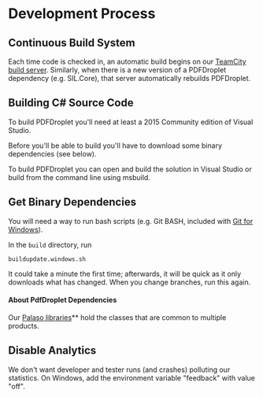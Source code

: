 # Development Process

## Continuous Build System

Each time code is checked in, an automatic build begins on our [TeamCity build server](http://build.palaso.org/project.html?projectId=PdfDroplet). Similarly, when there is a new version of a PDFDroplet dependency (e.g. SIL.Core), that server automatically rebuilds PDFDroplet.

## Building C# Source Code ##

To build PDFDroplet you'll need at least a 2015 Community edition of Visual Studio.

Before you'll be able to build you'll have to download some binary dependencies (see below).

To build PDFDroplet you can open and build the solution in Visual Studio or build from the command line using msbuild.

## Get Binary Dependencies

You will need a way to run bash scripts (e.g. Git BASH, included with [Git for Windows](https://git-for-windows.github.io/)).

In the `build` directory, run

`buildupdate.windows.sh`

It could take a minute the first time; afterwards, it will be quick as it only downloads what has changed. When you change branches, run this again.

#### About PdfDroplet Dependencies

Our [Palaso libraries](https://github.com/sillsdev/libpalaso)** hold the classes that are common to multiple products.

## Disable Analytics

We don't want developer and tester runs (and crashes) polluting our statistics. On Windows, add the environment variable "feedback" with value "off".